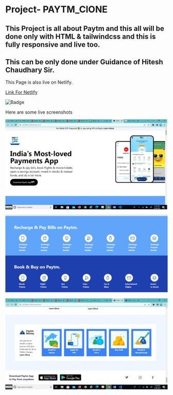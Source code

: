 # Project- PAYTM_ClONE
## This Project is all about Paytm and this all will be done only with  HTML & tailwindcss and this is fully responsive and live too.

## This can be only done under Guidance of Hitesh Chaudhary Sir.


This Page is also live on Netlify.

[Link For Netlify](https://www.paytm.com-paragsawai.netlify.app/) 

![Badge](https://img.shields.io/badge/Project%20About-PAYTM__CLONE-brightgreen)

Here are some live screenshots

![](./images/s1.png)


![](./images/s2.PNG) 

![](./images/s3.PNG)
